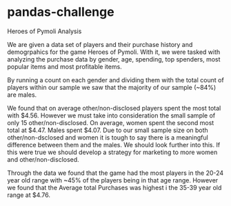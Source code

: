 # pandas-challenge
Heroes of Pymoli Analysis


We are given a data set of players and their purchase history and demogrpahics for the game Heroes of Pymoli. With it, we were tasked with analyzing the purchase data by gender, age, spending, top spenders, most popular items and most profitable items.

By running a count on each gender and dividing them with the total count of players within our sample we saw that the majority of our sample (~84%) are males.

We found that on average other/non-disclosed players spent the most total with $4.56. However we must take into consideration the small sample of only 15 other/non-disclosed. On average, women spent the second most total at $4.47. Males spent $4.07. Due to our small sample size on both other/non-dsclosed and women it is tough to say there is a meaningful difference between them and the males. We should look further into this. If this were true we should develop a strategy for marketing to more women and other/non-disclosed.


Through the data we found that the game had the most players in the 20-24 year old range with ~45% of the players being in that age range. However we found that the Average total Purchases was highest i the 35-39 year old range at $4.76.





